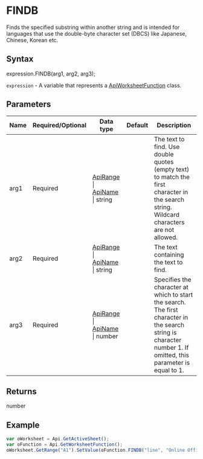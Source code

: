# FINDB

Finds the specified substring within another string and is intended for languages that use the double-byte character set (DBCS) like Japanese, Chinese, Korean etc.

## Syntax

expression.FINDB(arg1, arg2, arg3);

`expression` - A variable that represents a [ApiWorksheetFunction](../ApiWorksheetFunction.md) class.

## Parameters

| **Name** | **Required/Optional** | **Data type** | **Default** | **Description** |
| ------------- | ------------- | ------------- | ------------- | ------------- |
| arg1 | Required | [ApiRange](../../ApiRange/ApiRange.md) &#124; [ApiName](../../ApiName/ApiName.md) &#124; string |  | The text to find. Use double quotes (empty text) to match the first character in the search string. Wildcard characters are not allowed. |
| arg2 | Required | [ApiRange](../../ApiRange/ApiRange.md) &#124; [ApiName](../../ApiName/ApiName.md) &#124; string |  | The text containing the text to find. |
| arg3 | Required | [ApiRange](../../ApiRange/ApiRange.md) &#124; [ApiName](../../ApiName/ApiName.md) &#124; number |  | Specifies the character at which to start the search. The first character in the search string is character number 1. If omitted, this parameter is equal to 1. |

## Returns

number

## Example



```javascript
var oWorksheet = Api.GetActiveSheet();
var oFunction = Api.GetWorksheetFunction();
oWorksheet.GetRange("A1").SetValue(oFunction.FINDB("line", "Online Office"));
```
